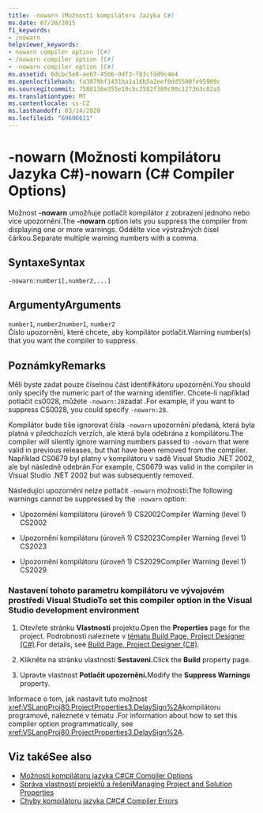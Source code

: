 ```yaml
---
title: -nowarn (Možnosti kompilátoru Jazyka C#)
ms.date: 07/20/2015
f1_keywords:
- /nowarn
helpviewer_keywords:
- nowarn compiler option [C#]
- /nowarn compiler option [C#]
- -nowarn compiler option [C#]
ms.assetid: 6dcbc5e8-ae67-4566-9df3-f63cfdd9c4e4
ms.openlocfilehash: fa3079bf1431ba1a16b5a2eef0dd5500fe95909c
ms.sourcegitcommit: 7588136e355e10cbc2582f389c90c127363c02a5
ms.translationtype: MT
ms.contentlocale: cs-CZ
ms.lasthandoff: 03/14/2020
ms.locfileid: "69606611"
---
```

# <a name="-nowarn-c-compiler-options"></a><span data-ttu-id="86269-102">-nowarn (Možnosti kompilátoru Jazyka C#)</span><span class="sxs-lookup"><span data-stu-id="86269-102">-nowarn (C# Compiler Options)</span></span>
<span data-ttu-id="86269-103">Možnost **-nowarn** umožňuje potlačit kompilátor z zobrazení jednoho nebo více upozornění.</span><span class="sxs-lookup"><span data-stu-id="86269-103">The **-nowarn** option lets you suppress the compiler from displaying one or more warnings.</span></span> <span data-ttu-id="86269-104">Oddělte více výstražných čísel čárkou.</span><span class="sxs-lookup"><span data-stu-id="86269-104">Separate multiple warning numbers with a comma.</span></span>  
  
## <a name="syntax"></a><span data-ttu-id="86269-105">Syntaxe</span><span class="sxs-lookup"><span data-stu-id="86269-105">Syntax</span></span>  
  
```console  
-nowarn:number1[,number2,...]  
```  
  
## <a name="arguments"></a><span data-ttu-id="86269-106">Argumenty</span><span class="sxs-lookup"><span data-stu-id="86269-106">Arguments</span></span>  
 <span data-ttu-id="86269-107">`number1`, `number2`</span><span class="sxs-lookup"><span data-stu-id="86269-107">`number1`, `number2`</span></span>  
 <span data-ttu-id="86269-108">Číslo upozornění, které chcete, aby kompilátor potlačit.</span><span class="sxs-lookup"><span data-stu-id="86269-108">Warning number(s) that you want the compiler to suppress.</span></span>  
  
## <a name="remarks"></a><span data-ttu-id="86269-109">Poznámky</span><span class="sxs-lookup"><span data-stu-id="86269-109">Remarks</span></span>  
 <span data-ttu-id="86269-110">Měli byste zadat pouze číselnou část identifikátoru upozornění.</span><span class="sxs-lookup"><span data-stu-id="86269-110">You should only specify the numeric part of the warning identifier.</span></span> <span data-ttu-id="86269-111">Chcete-li například potlačit cs0028, můžete `-nowarn:28`zadat .</span><span class="sxs-lookup"><span data-stu-id="86269-111">For example, if you want to suppress CS0028, you could specify `-nowarn:28`.</span></span>  
  
 <span data-ttu-id="86269-112">Kompilátor bude tiše ignorovat čísla `-nowarn` upozornění předaná, která byla platná v předchozích verzích, ale která byla odebrána z kompilátoru.</span><span class="sxs-lookup"><span data-stu-id="86269-112">The compiler will silently ignore warning numbers passed to `-nowarn` that were valid in previous releases, but that have been removed from the compiler.</span></span> <span data-ttu-id="86269-113">Například CS0679 byl platný v kompilátoru v sadě Visual Studio .NET 2002, ale byl následně odebrán.</span><span class="sxs-lookup"><span data-stu-id="86269-113">For example, CS0679 was valid in the compiler in Visual Studio .NET 2002 but was subsequently removed.</span></span>  
  
 <span data-ttu-id="86269-114">Následující upozornění nelze potlačit `-nowarn` možností:</span><span class="sxs-lookup"><span data-stu-id="86269-114">The following warnings cannot be suppressed by the `-nowarn` option:</span></span>  
  
- <span data-ttu-id="86269-115">Upozornění kompilátoru (úroveň 1) CS2002</span><span class="sxs-lookup"><span data-stu-id="86269-115">Compiler Warning (level 1) CS2002</span></span>  
  
- <span data-ttu-id="86269-116">Upozornění kompilátoru (úroveň 1) CS2023</span><span class="sxs-lookup"><span data-stu-id="86269-116">Compiler Warning (level 1) CS2023</span></span>  
  
- <span data-ttu-id="86269-117">Upozornění kompilátoru (úroveň 1) CS2029</span><span class="sxs-lookup"><span data-stu-id="86269-117">Compiler Warning (level 1) CS2029</span></span>  
  
### <a name="to-set-this-compiler-option-in-the-visual-studio-development-environment"></a><span data-ttu-id="86269-118">Nastavení tohoto parametru kompilátoru ve vývojovém prostředí Visual Studio</span><span class="sxs-lookup"><span data-stu-id="86269-118">To set this compiler option in the Visual Studio development environment</span></span>  
  
1. <span data-ttu-id="86269-119">Otevřete stránku **Vlastnosti** projektu.</span><span class="sxs-lookup"><span data-stu-id="86269-119">Open the **Properties** page for the project.</span></span> <span data-ttu-id="86269-120">Podrobnosti naleznete v [tématu Build Page, Project Designer (C#)](/visualstudio/ide/reference/build-page-project-designer-csharp).</span><span class="sxs-lookup"><span data-stu-id="86269-120">For details, see [Build Page, Project Designer (C#)](/visualstudio/ide/reference/build-page-project-designer-csharp).</span></span>  
  
2. <span data-ttu-id="86269-121">Klikněte na stránku vlastností **Sestavení.**</span><span class="sxs-lookup"><span data-stu-id="86269-121">Click the **Build** property page.</span></span>  
  
3. <span data-ttu-id="86269-122">Upravte vlastnost **Potlačit upozornění.**</span><span class="sxs-lookup"><span data-stu-id="86269-122">Modify the **Suppress Warnings** property.</span></span>  
  
 <span data-ttu-id="86269-123">Informace o tom, jak nastavit tuto možnost <xref:VSLangProj80.ProjectProperties3.DelaySign%2A>kompilátoru programově, naleznete v tématu .</span><span class="sxs-lookup"><span data-stu-id="86269-123">For information about how to set this compiler option programmatically, see <xref:VSLangProj80.ProjectProperties3.DelaySign%2A>.</span></span>  
  
## <a name="see-also"></a><span data-ttu-id="86269-124">Viz také</span><span class="sxs-lookup"><span data-stu-id="86269-124">See also</span></span>

- [<span data-ttu-id="86269-125">Možnosti kompilátoru jazyka C#</span><span class="sxs-lookup"><span data-stu-id="86269-125">C# Compiler Options</span></span>](./index.md)
- [<span data-ttu-id="86269-126">Správa vlastností projektů a řešení</span><span class="sxs-lookup"><span data-stu-id="86269-126">Managing Project and Solution Properties</span></span>](/visualstudio/ide/managing-project-and-solution-properties)
- [<span data-ttu-id="86269-127">Chyby kompilátoru jazyka C#</span><span class="sxs-lookup"><span data-stu-id="86269-127">C# Compiler Errors</span></span>](../compiler-messages/index.md)
